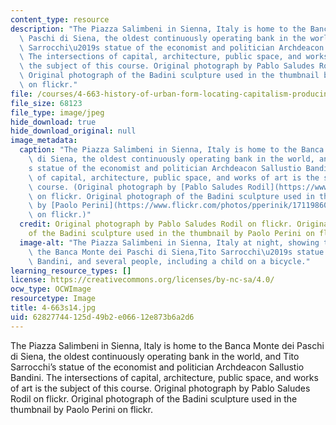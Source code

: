 ```yaml
---
content_type: resource
description: "The Piazza Salimbeni in Sienna, Italy is home to the Banca Monte dei\
  \ Paschi di Siena, the oldest continuously operating bank in the world, and Tito\
  \ Sarrocchi\u2019s statue of the economist and politician Archdeacon Sallustio Bandini.\
  \ The intersections of capital, architecture, public space, and works of art is\
  \ the subject of this course. Original photograph by Pablo Saludes Rodil on flickr.\
  \ Original photograph of the Badini sculpture used in the thumbnail by Paolo Perini\
  \ on flickr."
file: /courses/4-663-history-of-urban-form-locating-capitalism-producing-early-modern-cities-and-objects-spring-2014/62827744125d49b2e06612e873b6a2d6_4-663s14.jpg
file_size: 68123
file_type: image/jpeg
hide_download: true
hide_download_original: null
image_metadata:
  caption: "The Piazza Salimbeni in Sienna, Italy is home to the Banca Monte dei Paschi\
    \ di Siena, the oldest continuously operating bank in the world, and Tito Sarrocchi\u2019\
    s statue of the economist and politician Archdeacon Sallustio Bandini. The intersections\
    \ of capital, architecture, public space, and works of art is the subject of this\
    \ course. (Original photograph by [Pablo Saludes Rodil](https://www.flickr.com/photos/barberenc/11600783545)\
    \ on flickr. Original photograph of the Badini sculpture used in the thumbnail\
    \ by [Paolo Perini](https://www.flickr.com/photos/pperinik/171198606/in/photolist-g8ro7-H9wGT-arDWc2-7t99xF-fg36Kk-fg2Sjr-fgh8yS-fghaH7-fgh9Gj-fg32pR-7t99DT-7td7Tm-huxLc3-p4neVn-hsjBb6-hschik-5j3BTK-7t99Kz-huywkT-hux5Kt-dbCpQf-9Hs4qr-KTphv-8Fmimv-8CJGHy-8PYesU-orv7H-oroQb-6sUGbV-6MGKPv)\
    \ on flickr.)"
  credit: Original photograph by Pablo Saludes Rodil on flickr. Original photograph
    of the Badini sculpture used in the thumbnail by Paolo Perini on flickr.
  image-alt: "The Piazza Salimbeni in Sienna, Italy at night, showing the facade of\
    \ the Banca Monte dei Paschi di Siena,Tito Sarrocchi\u2019s statue of Sallustio\
    \ Bandini, and several people, including a child on a bicycle."
learning_resource_types: []
license: https://creativecommons.org/licenses/by-nc-sa/4.0/
ocw_type: OCWImage
resourcetype: Image
title: 4-663s14.jpg
uid: 62827744-125d-49b2-e066-12e873b6a2d6
---
```

The Piazza Salimbeni in Sienna, Italy is home to the Banca Monte dei Paschi di Siena, the oldest continuously operating bank in the world, and Tito Sarrocchi’s statue of the economist and politician Archdeacon Sallustio Bandini. The intersections of capital, architecture, public space, and works of art is the subject of this course. Original photograph by Pablo Saludes Rodil on flickr. Original photograph of the Badini sculpture used in the thumbnail by Paolo Perini on flickr.